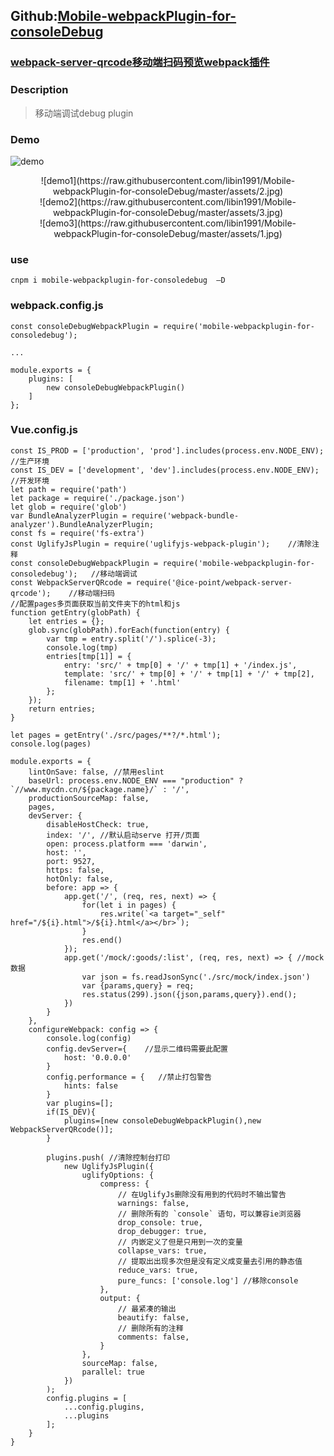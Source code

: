 ## Github:[Mobile-webpackPlugin-for-consoleDebug](https://github.com/libin1991/Mobile-webpackPlugin-for-consoleDebug)

### [webpack-server-qrcode移动端扫码预览webpack插件](https://github.com/libin1991/webpack-server-qrcode?organization=libin1991&organization=libin1991)

### Description
> 移动端调试debug plugin

### Demo

![demo](https://raw.githubusercontent.com/libin1991/Mobile-webpackPlugin-for-consoleDebug/master/assets/demo.gif)
<div align=center>![demo1](https://raw.githubusercontent.com/libin1991/Mobile-webpackPlugin-for-consoleDebug/master/assets/2.jpg)</div>
<div align=center>![demo2](https://raw.githubusercontent.com/libin1991/Mobile-webpackPlugin-for-consoleDebug/master/assets/3.jpg)</div>
<div align=center>![demo3](https://raw.githubusercontent.com/libin1991/Mobile-webpackPlugin-for-consoleDebug/master/assets/1.jpg)</div>

### use
```
cnpm i mobile-webpackplugin-for-consoledebug  —D
```
### webpack.config.js
```
const consoleDebugWebpackPlugin = require('mobile-webpackplugin-for-consoledebug');

...

module.exports = {
    plugins: [
        new consoleDebugWebpackPlugin()
    ]
};
```

### Vue.config.js
```
const IS_PROD = ['production', 'prod'].includes(process.env.NODE_ENV); //生产环境
const IS_DEV = ['development', 'dev'].includes(process.env.NODE_ENV); //开发环境
let path = require('path')
let package = require('./package.json')
let glob = require('glob')
var BundleAnalyzerPlugin = require('webpack-bundle-analyzer').BundleAnalyzerPlugin;
const fs = require('fs-extra')
const UglifyJsPlugin = require('uglifyjs-webpack-plugin');    //清除注释
const consoleDebugWebpackPlugin = require('mobile-webpackplugin-for-consoledebug');   //移动端调试
const WebpackServerQRcode = require('@ice-point/webpack-server-qrcode');    //移动端扫码
//配置pages多页面获取当前文件夹下的html和js
function getEntry(globPath) {
	let entries = {};
	glob.sync(globPath).forEach(function(entry) {
		var tmp = entry.split('/').splice(-3);
		console.log(tmp)
		entries[tmp[1]] = {
			entry: 'src/' + tmp[0] + '/' + tmp[1] + '/index.js',
			template: 'src/' + tmp[0] + '/' + tmp[1] + '/' + tmp[2],
			filename: tmp[1] + '.html'
		};
	});
	return entries;
}

let pages = getEntry('./src/pages/**?/*.html');
console.log(pages)

module.exports = {
	lintOnSave: false, //禁用eslint
	baseUrl: process.env.NODE_ENV === "production" ? `//www.mycdn.cn/${package.name}/` : '/',
	productionSourceMap: false,
	pages,
	devServer: {
		disableHostCheck: true,
		index: '/', //默认启动serve 打开/页面
		open: process.platform === 'darwin',
		host: '',
		port: 9527,
		https: false,
		hotOnly: false,
		before: app => {
			app.get('/', (req, res, next) => {
				for(let i in pages) {
					res.write(`<a target="_self" href="/${i}.html">/${i}.html</a></br>`);
				}
				res.end()
			});
			app.get('/mock/:goods/:list', (req, res, next) => { //mock数据
				var json = fs.readJsonSync('./src/mock/index.json')
				var {params,query} = req;
				res.status(299).json({json,params,query}).end();
			})
		}
	},
	configureWebpack: config => {
		console.log(config)
		config.devServer={    //显示二维码需要此配置
			host: '0.0.0.0'
		}
		config.performance = {   //禁止打包警告
			hints: false
		}
		var plugins=[];
		if(IS_DEV){
			plugins=[new consoleDebugWebpackPlugin(),new WebpackServerQRcode()];
		}
		
		plugins.push( //清除控制台打印
			new UglifyJsPlugin({
				uglifyOptions: {
					compress: {
						// 在UglifyJs删除没有用到的代码时不输出警告
						warnings: false,
						// 删除所有的 `console` 语句，可以兼容ie浏览器
						drop_console: true,
						drop_debugger: true,
						// 内嵌定义了但是只用到一次的变量
						collapse_vars: true,
						// 提取出出现多次但是没有定义成变量去引用的静态值
						reduce_vars: true,
						pure_funcs: ['console.log'] //移除console
					},
					output: {
						// 最紧凑的输出
						beautify: false,
						// 删除所有的注释
						comments: false,
					}
				},
				sourceMap: false,
				parallel: true
			})
		);
		config.plugins = [
			...config.plugins,
			...plugins
		];
	}
}
```

